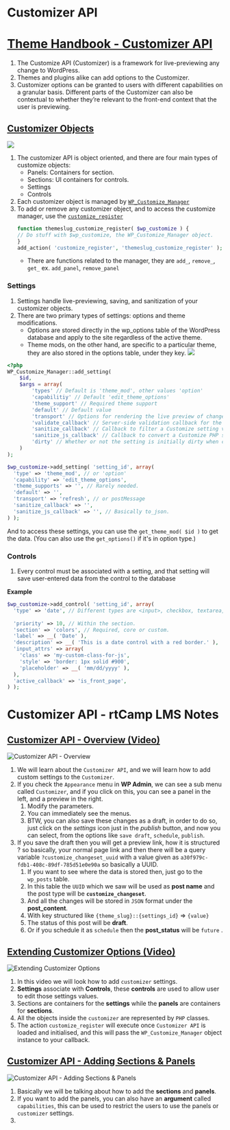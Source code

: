 # Customizer API

# [Theme Handbook - Customizer API](https://developer.wordpress.org/themes/customize-api/)
1. The Customize API (Customizer) is a framework for live-previewing any change to WordPress.
2. Themes and plugins alike can add options to the Customizer. 
3. Customizer options can be granted to users with different capabilities on a granular basis. Different parts of the Customizer can also be contextual to whether they’re relevant to the front-end context that the user is previewing.

## [Customizer Objects](https://developer.wordpress.org/themes/customize-api/customizer-objects/)
![](https://i0.wp.com/developer.wordpress.org/files/2017/01/Customize-Object-Hierarchy-Graphic.png?w=1280&ssl=1)

1. The customizer API is object oriented, and there are four main types of customize objects:
    - Panels: Containers for section.
    - Sections: UI containers for controls.
    - Settings
    - Controls
2. Each customizer object is managed by [`WP_Customize_Manager`](https://developer.wordpress.org/reference/classes/wp_customize_manager/)
3. To add or remove any customizer object, and to access the customize manager, use the [`customize_register`](https://developer.wordpress.org/reference/hooks/customize_register/)
    ```php
    function themeslug_customize_register( $wp_customize ) {
    // Do stuff with $wp_customize, the WP_Customize_Manager object.
    }
    add_action( 'customize_register', 'themeslug_customize_register' );
    ```
    - There are functions related to the manager, they are `add_`, `remove_`, `get_` ex. `add_panel`, `remove_panel`

### Settings
1. Settings handle live-previewing, saving, and sanitization of your customizer objects.
2. There are two primary types of settings: options and theme modifications.
    - Options are stored directly in the wp_options table of the WordPress database and apply to the site regardless of the active theme.
    -  Theme mods, on the other hand, are specific to a particular theme, they are also stored in the options table, under they key.
![](https://i0.wp.com/developer.wordpress.org/files/2014/10/customize-theme-mods-options.png?w=1229&ssl=1)
```php
<?php
WP_Customize_Manager::add_setting(
    $id,
    $args = array(
        'types' // Default is 'theme_mod', other values 'option'
        'capabilitiy' // Default 'edit_theme_options'
        'theme_support' // Required theme support
        'default' // Default value
        'transport' // Options for rendering the live preview of changes in Customizer.
        'validate_callback' // Server-side validation callback for the setting’s value.
        'sanitize_callback' // Callback to filter a Customize setting value in un-slashed form.
        'sanitize_js_callback' // Callback to convert a Customize PHP setting value to a value that is JSON serializable.
        'dirty' // Whether or not the setting is initially dirty when created.
    )
);
```

```php
$wp_customize->add_setting( 'setting_id', array(
  'type' => 'theme_mod', // or 'option'
  'capability' => 'edit_theme_options',
  'theme_supports' => '', // Rarely needed.
  'default' => '',
  'transport' => 'refresh', // or postMessage
  'sanitize_callback' => '',
  'sanitize_js_callback' => '', // Basically to_json.
) );
```

And to access these settings, you can use the `get_theme_mod( $id )` to get the data. (You can also use the `get_options()` if it's in option type.)


### Controls
1. Every control must be associated with a setting, and that setting will save user-entered data from the control to the database

**Example**
```php
$wp_customize->add_control( 'setting_id', array(
  'type' => 'date', // Different types are <input>, checkbox, textarea, radio, select, dropdown-pages
  
  'priority' => 10, // Within the section.
  'section' => 'colors', // Required, core or custom.
  'label' => __( 'Date' ),
  'description' => __( 'This is a date control with a red border.' ),
  'input_attrs' => array(
    'class' => 'my-custom-class-for-js',
    'style' => 'border: 1px solid #900',
    'placeholder' => __( 'mm/dd/yyyy' ),
  ),
  'active_callback' => 'is_front_page',
) );
```



# Customizer API - rtCamp LMS Notes

## [Customizer API - Overview (Video)](https://youtu.be/B3vXpgdz5uA?si=9BPCF6u8ubbk2xCP)
![Customizer API - Overview](https://youtu.be/B3vXpgdz5uA?si=9BPCF6u8ubbk2xCP)

1. We will learn about the `Customizer API`, and we will learn how to add custom settings to the `Customizer`.
2. If you check the `Appearance` menu in **WP Admin**, we can see a sub menu called `Customizer`, and if you click on this, you can see a panel in the left, and a preview in the right.
	1. Modify the parameters.
	2. You can immediately see the menus.
	3. BTW, you can also save these changes as a draft, in order to do so, just click on the *settings* icon just in the *publish* button, and now you can select, from the options like `save draft`, `schedule`, `publish`.
3. If you save the draft then you will get a preview link, how it is structured ? so basically, your normal page link and then there will be a query variable `?customize_changeset_uuid` with a value given as `a30f979c-fdb1-408c-89df-785d51e0e90a` so basically a UUID.
	1. If you want to see where the data is stored then, just go to the `wp_posts` table.
	2. In this table the `UUID` which we saw will be used as **post name** and the post type will be **`customize_changeset`**.
	3. And all the changes will be stored in `JSON` format under the **post_content**.
	4. With key structured like `{theme_slug}::{settings_id}`  => `{value}`
	5. The status of this post will be **draft**.
	6. Or if you schedule it as `schedule` then the **post_status** will be `future` .

## [Extending Customizer Options (Video)](https://www.youtube.com/watch?v=Vorl6KxsPz0)

![Extending Customizer Options](https://www.youtube.com/watch?v=Vorl6KxsPz0)

1. In this video we will look how to add `customizer` settings.
2. **Settings** associate with **Controls**, these **controls** are used to allow user to edit those settings values.
3. Sections are containers for the **settings** while the **panels** are containers for **sections**.
4. All the objects inside the `customizer` are represented by `PHP` classes.
5. The action `customize_register` will execute once `Customizer API` is loaded and initialised, and this will pass the `WP_Customize_Manager` object instance to your callback.

## [Customizer API - Adding Sections & Panels](https://www.youtube.com/watch?v=Tk8eyMpWizg)

![Customizer API - Adding Sections & Panels](https://www.youtube.com/watch?v=Tk8eyMpWizg)

1. Basically we will be talking about how to add the **sections** and **panels**.
2. If you want to add the panels, you can also have an **argument** called `capabilities`, this can be used to restrict the users to use the panels or `customizer` settings.
3. 
